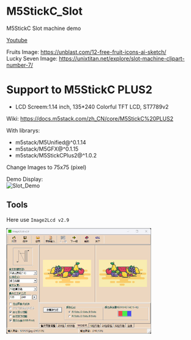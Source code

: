 # M5StickC_Slot
M5StickC Slot machine demo

[Youtube](https://www.youtube.com/watch?v=72K9PzyDPpI)

Fruits Image: https://unblast.com/12-free-fruit-icons-ai-sketch/<br>
Lucky Seven Image: https://unixtitan.net/explore/slot-machine-clipart-number-7/

# Support to M5StickC PLUS2

- LCD Screem:1.14 inch, 135*240 Colorful TFT LCD, ST7789v2

Wiki: https://docs.m5stack.com/zh_CN/core/M5StickC%20PLUS2

With librarys:
- m5stack/M5Unified@^0.1.14
- m5stack/M5GFX@^0.1.15
- m5stack/M5StickCPlus2@^1.0.2

Change Images to 75x75 (pixel)

Demo Display:  
![Slot_Demo](Slot_Demo.gif)

## Tools

Here use `Image2Lcd v2.9`

<img src=Image2Lcd_setting.jpg width="75%" height="75%" />  